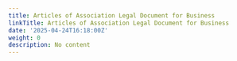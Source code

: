 ```yaml
---
title: Articles of Association Legal Document for Business
linkTitle: Articles of Association Legal Document for Business
date: '2025-04-24T16:18:00Z'
weight: 0
description: No content
---
```



